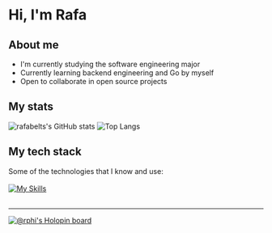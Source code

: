 # Hi, I'm Rafa
## About me
- I'm currently studying the software engineering major
- Currently learning backend engineering and Go by myself
- Open to collaborate in open source projects
## My stats
![rafabelts's GitHub stats](https://github-readme-stats.vercel.app/api?username=rafabelts&show_icons=true&hide_border=true&theme=merko)
![Top Langs](https://github-readme-stats.vercel.app/api/top-langs/?username=anuraghazra&layout=medium&hide_border=true&theme=merko)
## My tech stack
Some of the technologies that I know and use:</br></br>
[![My Skills](https://skillicons.dev/icons?i=js,dart,react,flutter,nodejs,figma,git,github,vim&theme=dark)](https://skillicons.dev)</br></br>

----
[![@rphi's Holopin board](https://holopin.io/api/user/board?user=rafabelts)](https://holopin.io/@rafabelts)

